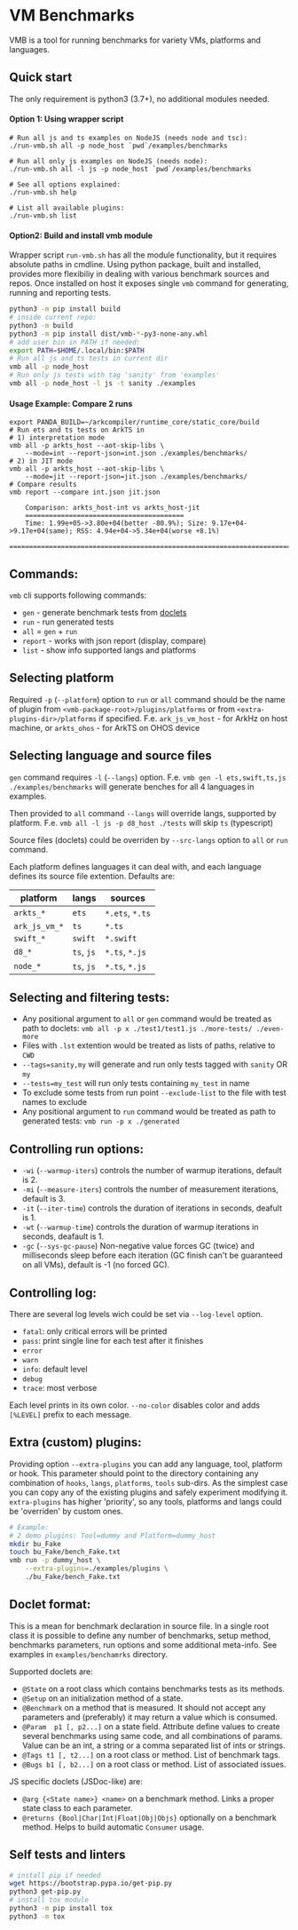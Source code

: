 # VM Benchmarks

VMB is a tool for running benchmarks for variety VMs, platforms and languages.

## Quick start

The only requirement is python3 (3.7+), no additional modules needed.

#### Option 1: Using wrapper script

```shell
# Run all js and ts examples on NodeJS (needs node and tsc):
./run-vmb.sh all -p node_host `pwd`/examples/benchmarks

# Run all only js examples on NodeJS (needs node):
./run-vmb.sh all -l js -p node_host `pwd`/examples/benchmarks

# See all options explained:
./run-vmb.sh help

# List all available plugins:
./run-vmb.sh list
```

#### Option2: Build and install vmb module

Wrapper script `run-vmb.sh` has all the module functionality,
but it requires absolute paths in cmdline.
Using python package, built and installed, provides more flexibiliy
in dealing with various benchmark sources and repos.
Once installed on host it exposes single `vmb` command for generating,
running and reporting tests.

```sh
python3 -m pip install build
# inside current repo:
python3 -m build
python3 -m pip install dist/vmb-*-py3-none-any.whl
# add user bin in PATH if needed:
export PATH=$HOME/.local/bin:$PATH
# Run all js and ts tests in current dir
vmb all -p node_host
# Run only js tests with tag 'sanity' from 'examples'
vmb all -p node_host -l js -t sanity ./examples
```

#### Usage Example: Compare 2 runs

```shell
export PANDA_BUILD=~/arkcompiler/runtime_core/static_core/build
# Run ets and ts tests on ArkTS in
# 1) interpretation mode
vmb all -p arkts_host --aot-skip-libs \
    --mode=int --report-json=int.json ./examples/benchmarks/
# 2) in JIT mode
vmb all -p arkts_host --aot-skip-libs \
    --mode=jit --report-json=jit.json ./examples/benchmarks/
# Compare results
vmb report --compare int.json jit.json

    Comparison: arkts_host-int vs arkts_host-jit
    ========================================
    Time: 1.99e+05->3.80e+04(better -80.9%); Size: 9.17e+04->9.17e+04(same); RSS: 4.94e+04->5.34e+04(worse +8.1%)
    =============================================================================================================
```

## Commands:
`vmb` cli supports following commands:
- `gen` - generate benchmark tests from [doclets](#doclet-format)
- `run` - run generated tests
- `all` = `gen` + `run`
- `report` - works with json report (display, compare)
- `list` - show info supported langs and platforms

## Selecting platform
Required `-p` (`--platform`) option to `run` or `all` command should be the name
of plugin from `<vmb-package-root>/plugins/platforms`
or from `<extra-plugins-dir>/platforms` if specified.
F.e. `ark_js_vm_host` - for ArkHz on host machine,
or `arkts_ohos` - for ArkTS on OHOS device


## Selecting language and source files
`gen` command requires `-l` (`--langs`) option.
F.e. `vmb gen -l ets,swift,ts,js ./examples/benchmarks`
will generate benches for all 4 languages in examples.

Then provided to `all` command `--langs` will override langs, supported by platform.
F.e. `vmb all -l js -p d8_host ./tests` will skip `ts` (typescript)

Source files (doclets) could be overriden
by `--src-langs` option to `all` or `run` command.

Each platform defines languages it can deal with,
and each language defines its source file extention.
Defaults are:

| platform      | langs      | sources         |
|---------------|------------|-----------------|
| `arkts_*`     | `ets`      | `*.ets`, `*.ts` |
| `ark_js_vm_*` | `ts`       | `*.ts`          |
| `swift_*`     | `swift`    | `*.swift`       |
| `d8_*`        | `ts`, `js` | `*.ts`, `*.js`  |
| `node_*`      | `ts`, `js` | `*.ts`, `*.js`  |

## Selecting and filtering tests:
- Any positional argument to `all` or `gen` command would be treated
as path to doclets: `vmb all -p x ./test1/test1.js ./more-tests/ ./even-more`
- Files with `.lst` extention would be treated as lists of paths, relative to `CWD`
- `--tags=sanity,my` will generate and run only tests tagged with `sanity` OR `my`
- `--tests=my_test` will run only tests containing `my_test` in name
- To exclude some tests from run point `--exclude-list` to the file with test names to exclude
- Any positional argument to `run` command would be treated
as path to generated tests: `vmb run -p x ./generated`

## Controlling run options:
* `-wi` (`--warmup-iters`) controls the number of warmup iterations, default is 2.
* `-mi` (`--measure-iters`) controls the number of measurement iterations, default is 3.
* `-it` (`--iter-time`) controls the duration of iterations in seconds, deafult is 1.
* `-wt` (`--warmup-time`) controls the duration of warmup iterations in seconds, deafault is 1.
* `-gc` (`--sys-gc-pause`) Non-negative value forces GC (twice) and <value> milliseconds sleep before each iteration (GC finish can't be guaranteed on all VMs), default is -1 (no forced GC).

## Controlling log:
There are several log levels wich could be set via `--log-level` option.
- `fatal`: only critical errors will be printed
- `pass`: print single line for each test after it finishes
- `error`
- `warn`
- `info`: default level
- `debug`
- `trace`: most verbose

Each level prints in its own color.
`--no-color` disables color and adds `[%LEVEL]` prefix to each message.

## Extra (custom) plugins:

Providing option `--extra-plugins` you can add any
language, tool, platform or hook.
This parameter should point to the directory containing any combination of
`hooks`, `langs`, `platforms`, `tools` sub-dirs.
As the simplest case you can copy any of the existing plugins
and safely experiment modifying it.
`extra-plugins` has higher 'priority', so any tools, platforms and langs
could be 'overriden' by custom ones.

```sh
# Example:
# 2 demo plugins: Tool=dummy and Platform=dummy_host
mkdir bu_Fake
touch bu_Fake/bench_Fake.txt
vmb run -p dummy_host \
    --extra-plugins=./examples/plugins \
    ./bu_Fake/bench_Fake.txt
```

## Doclet format:
This is a mean for benchmark declaration in source file.
In a single root class it is possible to define any number of benchmarks,
setup method, benchmarks parameters, run options and some additional meta-info.
See examples in `examples/benchamrks` directory.

Supported doclets are:
* `@State` on a root class which contains benchmarks tests as its methods.
* `@Setup` on an initialization method of a state.
* `@Benchmark` on a method that is measured.
   It should not accept any parameters and 
   (preferably) it may return a value which is consumed.
* `@Param  p1 [, p2...]` on a state field.
   Attribute define values to create several benchmarks using same code,
   and all combinations of params.
   Value can be an int, a string or a comma separated list of ints or strings.
* `@Tags t1 [, t2...]` on a root class or method. List of benchmark tags.
* `@Bugs b1 [, b2...]` on a root class or method. List of associated issues.

JS specific doclets (JSDoc-like) are:
* `@arg {<State name>} <name>` on a benchmark method.
   Links a proper state class to each parameter.
* `@returns {Bool|Char|Int|Float|Obj|Objs}` optionally on a benchmark method.
   Helps to build automatic `Consumer` usage.

## Self tests and linters
```sh
# install pip if needed
wget https://bootstrap.pypa.io/get-pip.py
python3 get-pip.py
# install tox module
python3 -m pip install tox
python3 -m tox
```
